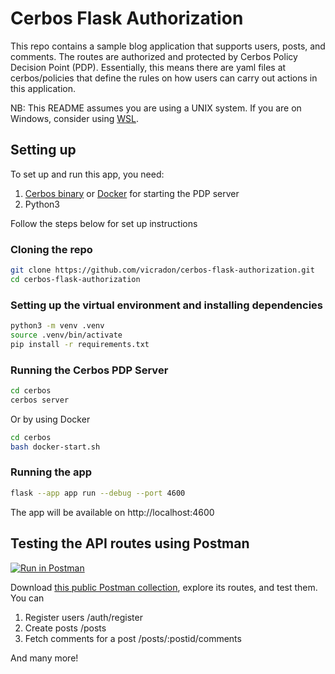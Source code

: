 # Cerbos Flask Authorization

This repo contains a sample blog application that supports users, posts, and comments. The routes are authorized and protected by Cerbos Policy Decision Point (PDP). Essentially, this means there are yaml files at cerbos/policies that define the rules on how users can carry out actions in this application.

NB: This README assumes you are using a UNIX system. If you are on Windows, consider using [WSL](https://learn.microsoft.com/en-us/windows/wsl/install).

## Setting up

To set up and run this app, you need:

1. [Cerbos binary](https://docs.cerbos.dev/cerbos/latest/installation/binary.html) or [Docker](https://docs.cerbos.dev/cerbos/latest/installation/container.html) for starting the PDP server
2. Python3

Follow the steps below for set up instructions

### Cloning the repo

```sh
git clone https://github.com/vicradon/cerbos-flask-authorization.git
cd cerbos-flask-authorization
```

### Setting up the virtual environment and installing dependencies

```sh
python3 -m venv .venv
source .venv/bin/activate
pip install -r requirements.txt
```

### Running the Cerbos PDP Server

```sh
cd cerbos
cerbos server
```

Or by using Docker

```sh
cd cerbos
bash docker-start.sh
```

### Running the app

```sh
flask --app app run --debug --port 4600
```

The app will be available on http://localhost:4600

## Testing the API routes using Postman

[![Run in Postman](https://run.pstmn.io/button.svg)](https://app.getpostman.com/run-collection/11429418-e7d7eeb1-cc53-440f-ac39-c7bd78f28fc0?action=collection%2Ffork&source=rip_markdown&collection-url=entityId%3D11429418-e7d7eeb1-cc53-440f-ac39-c7bd78f28fc0%26entityType%3Dcollection%26workspaceId%3Da855b671-a075-4e89-91d6-043ecda366fd)

Download [this public Postman collection](https://www.postman.com/osinachi1/workspace/cerbos-flask-authorization/collection/11429418-e7d7eeb1-cc53-440f-ac39-c7bd78f28fc0?action=share&creator=11429418), explore its routes, and test them. You can

1. Register users /auth/register
2. Create posts /posts
3. Fetch comments for a post /posts/:postid/comments

And many more!
